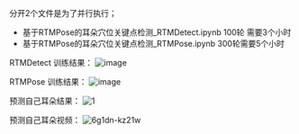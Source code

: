 分开2个文件是为了并行执行；
- 基于RTMPose的耳朵穴位关键点检测_RTMDetect.ipynb 100轮 需要3个小时
- 基于RTMPose的耳朵穴位关键点检测_RTMPose.ipynb 300轮需要5个小时


RTMDetect 训练结果：
![image](https://github.com/yandarick/mmpose/assets/67733184/2a542557-fb76-4ff1-9ea7-901557d2500c)

RTMPose 训练结果：
![image](https://github.com/yandarick/mmpose/assets/67733184/3d39730e-6eab-4317-9d7f-09de4971caad)

预测自己耳朵结果：
![1](https://github.com/yandarick/mmpose/assets/67733184/78c04497-ce6d-4f6a-88a7-c11db08fb039)

预测自己耳朵视频：
![6g1dn-kz21w](https://github.com/yandarick/mmpose/assets/67733184/726775b7-d959-4fa1-891b-2a3339a595d0)


